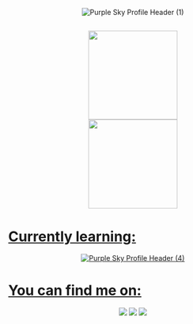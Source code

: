 <div align="center">
  
![Purple Sky Profile Header (1)](https://user-images.githubusercontent.com/108769169/201408731-037375c9-fcec-492f-86c3-3bdba8d01a81.png)
</div>
 
## 
 
<div align="center">
  <a href="https://github.com/NicSouza">
  <img height="180em" src="https://github-readme-stats.vercel.app/api?username=NicSouza&show_icons=true&theme=shades-of-purple&include_all_commits=true&count_private=true"/>
</div>
  
<div align="center">
  <a href="https://github.com/NicSouza">
  <img height="180em" src="https://github-readme-stats.vercel.app/api/top-langs/?username=NicSouza&layout=compact&langs_count=7&theme=shades-of-purple"/>  
</div>  
    
##  
# Currently learning:  
<div align="center">
  
  ![Purple Sky Profile Header (4)](https://user-images.githubusercontent.com/108769169/201411195-dcb15394-d709-45bc-b4b7-e52041292842.png)
</div>
  
##

  
# You can find me on:  
<div align="center">
  
  <a href="https://instagram.com/nic.madds" target="_blank"><img src="https://img.shields.io/badge/-Instagram-%23E4405F?style=for-the-badge&logo=instagram&logoColor=white" target="_blank"></a>
  <a href = "mailto:nicolemadeleines@gmail.com"><img src="https://img.shields.io/badge/-Gmail-%23333?style=for-the-badge&logo=gmail&logoColor=white" target="_blank"></a>
  <a href="https://www.linkedin.com/in/nicolem-souza/" target="_blank"><img src="https://img.shields.io/badge/-LinkedIn-%230077B5?style=for-the-badge&logo=linkedin&logoColor=white" target="_blank"></a> 
</div>
